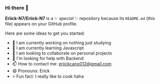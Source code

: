 ### Hi there 👋


**Eriick-N7/Eriick-N7** is a ✨ _special_ ✨ repository because its `README.md` (this file) appears on your GitHub profile.

Here are some ideas to get you started:

- 🔭 I am currently working on nothing just studying
- 🌱 I am currently learning Javascript
- 👯 I am looking to collaborate on personal projects
- 🤔 I'm looking for help with Backend
- 📫 How to contact me: eriickcano012@gmail.com
- 😄 Pronouns: Erick
- ⚡ Fun fact: I really like to cook haha

